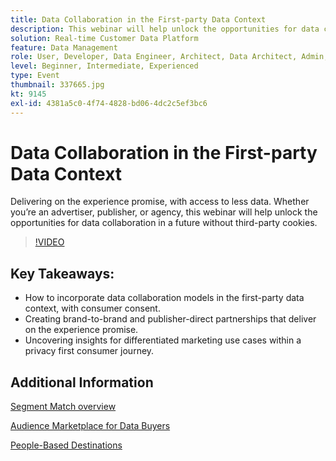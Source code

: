 ```yaml
---
title: Data Collaboration in the First-party Data Context
description: This webinar will help unlock the opportunities for data collaboration in a future without third-party cookies.
solution: Real-time Customer Data Platform
feature: Data Management
role: User, Developer, Data Engineer, Architect, Data Architect, Admin, Leader
level: Beginner, Intermediate, Experienced
type: Event
thumbnail: 337665.jpg
kt: 9145
exl-id: 4381a5c0-4f74-4828-bd06-4dc2c5ef3bc6
---
```

# Data Collaboration in the First-party Data Context

Delivering on the experience promise, with access to less data. Whether you’re an advertiser, publisher, or agency, this webinar will help unlock the opportunities for data collaboration in a future without third-party cookies.

>[!VIDEO](https://video.tv.adobe.com/v/337665/?quality=12&learn=on)

## Key Takeaways:

* How to incorporate data collaboration models in the first-party data context, with consumer consent.
* Creating brand-to-brand  and publisher-direct partnerships that deliver on the experience promise.
* Uncovering insights for differentiated marketing use cases within a privacy first consumer journey.

## Additional Information

[Segment Match overview](https://experienceleague.adobe.com/docs/experience-platform/segmentation/ui/segment-match.html?lang=en)

[Audience Marketplace for Data Buyers](https://experienceleague.adobe.com/docs/audience-manager/user-guide/features/audience-marketplace/audience-marketplace-for-data-buyers/marketplace-data-buyers.html?lang=en)

[People-Based Destinations](https://experienceleague.adobe.com/docs/audience-manager/user-guide/features/destinations/people-based/people-based-destinations-overview.html?lang=en)
